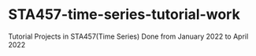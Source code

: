 # STA457-time-series-tutorial-work
Tutorial Projects in STA457(Time Series)
Done from January 2022 to April 2022
